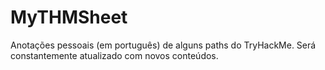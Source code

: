 # MyTHMSheet
Anotações pessoais (em português) de alguns paths do TryHackMe. Será constantemente atualizado com novos conteúdos.
